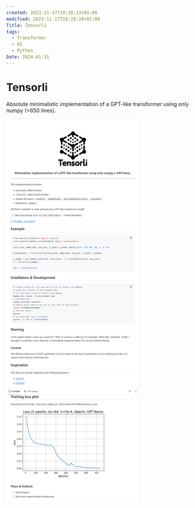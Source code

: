 ```yaml
---
created: 2023-11-17T19:28:13+01:00
modified: 2023-11-17T19:28:28+01:00
Title: Tensorli
tags:
  - Transformer
  - AI
  - Python
Date: 2024-01-31
---
```

# Tensorli



Absolute minimalistic implementation of a GPT-like transformer using only numpy (<650 lines).


![](../_asset/Pasted%20image%2020240131172635.png)


